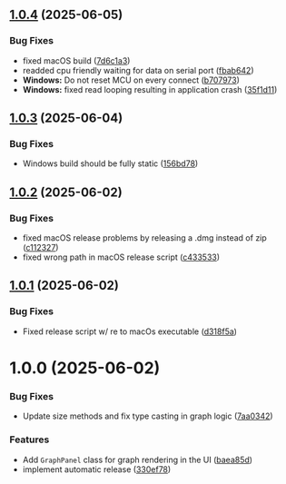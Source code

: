 ## [1.0.4](https://github.com/tlamy/usb-power-osd/compare/v1.0.3...v1.0.4) (2025-06-05)


### Bug Fixes

* fixed macOS build ([7d6c1a3](https://github.com/tlamy/usb-power-osd/commit/7d6c1a3b8641e4a7dc540aac4d67ca4f5e06a9d7))
* readded cpu friendly waiting for data on serial port ([fbab642](https://github.com/tlamy/usb-power-osd/commit/fbab642020db132b907e4b244f2d6ccb0ebe65b7))
* **Windows:** Do not reset MCU on every connect ([b707973](https://github.com/tlamy/usb-power-osd/commit/b7079737e6ee74e63a71f986a025e9f8d1aa89b1))
* **Windows:** fixed read looping resulting in application crash ([35f1d11](https://github.com/tlamy/usb-power-osd/commit/35f1d1132cfde7e3d2c12317c14f30cf7987c8ae))

## [1.0.3](https://github.com/tlamy/usb-power-osd/compare/v1.0.2...v1.0.3) (2025-06-04)


### Bug Fixes

* Windows build should be fully static ([156bd78](https://github.com/tlamy/usb-power-osd/commit/156bd785ff63154ca5a2d3e9a7ddc6c88fb2ec27))

## [1.0.2](https://github.com/tlamy/usb-power-osd/compare/v1.0.1...v1.0.2) (2025-06-02)


### Bug Fixes

* fixed macOS release problems by releasing a .dmg instead of zip ([c112327](https://github.com/tlamy/usb-power-osd/commit/c112327e2fceae313ecbe8ae46f4299a888a174c))
* fixed wrong path in macOS release script ([c433533](https://github.com/tlamy/usb-power-osd/commit/c4335334252494e597232ec626f9f106d880820f))

## [1.0.1](https://github.com/tlamy/usb-power-osd/compare/v1.0.0...v1.0.1) (2025-06-02)


### Bug Fixes

* Fixed release script w/ re to macOs executable ([d318f5a](https://github.com/tlamy/usb-power-osd/commit/d318f5aeb51f6b900b98290b873c7496cc6e4aaf))

# 1.0.0 (2025-06-02)


### Bug Fixes

* Update size methods and fix type casting in graph logic ([7aa0342](https://github.com/tlamy/usb-power-osd/commit/7aa0342f5634d572c0d703b20d76f67c6bc885aa))


### Features

* Add `GraphPanel` class for graph rendering in the UI ([baea85d](https://github.com/tlamy/usb-power-osd/commit/baea85d0bc57e9712bb6787e6966095386c78da1))
* implement automatic release ([330ef78](https://github.com/tlamy/usb-power-osd/commit/330ef7839ad2be4da6c760f0025f6dc2562eeb28))
